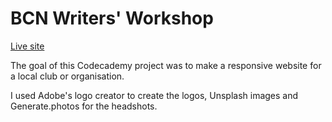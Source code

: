 # BCN Writers' Workshop

[Live site](https://whimsical-jalebi-da86c2.netlify.app/) 

The goal of this Codecademy project was to make a responsive website for a local club or organisation. 

I used Adobe's logo creator to create the logos, Unsplash images and Generate.photos for the headshots.
